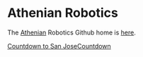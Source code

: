 # Athenian Robotics

The [Athenian](http://www.athenian.org) 
Robotics Github home is [here](https://github.com/athenian-robotics).


<div class="tcw" data-id="Countdown-58297" style="position: relative; display: inline-block; margin: 0 auto; width: 100%"><a href="//www.tickcounter.com/countdown/58297/countdown-to-san-jose" title="Countdown to San Jose">Countdown to San Jose</a><a href="//www.tickcounter.com/" title="Countdown">Countdown</a></div><style>.tcw:after { content: ""; display: block; margin-top: 25%; }</style><script>(function(d, s, id) { var js, pjs = d.getElementsByTagName(s)[0]; if (d.getElementById(id)) return; js = d.createElement(s); js.id = id; js.src = "//www.tickcounter.com/static/js/loader.js"; pjs.parentNode.insertBefore(js, pjs); }(document, "script", "tickcounter-sdk"));</script>